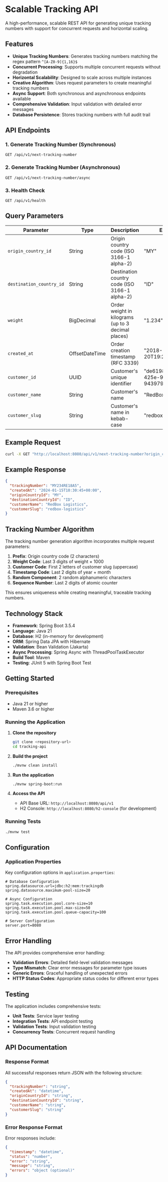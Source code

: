 # Scalable Tracking API

A high-performance, scalable REST API for generating unique tracking numbers with support for concurrent requests and horizontal scaling.

## Features

- **Unique Tracking Numbers**: Generates tracking numbers matching the regex pattern `^[A-Z0-9]{1,16}$`
- **Concurrent Processing**: Supports multiple concurrent requests without degradation
- **Horizontal Scalability**: Designed to scale across multiple instances
- **Creative Algorithm**: Uses request parameters to create meaningful tracking numbers
- **Async Support**: Both synchronous and asynchronous endpoints available
- **Comprehensive Validation**: Input validation with detailed error messages
- **Database Persistence**: Stores tracking numbers with full audit trail

## API Endpoints

### 1. Generate Tracking Number (Synchronous)
```
GET /api/v1/next-tracking-number
```

### 2. Generate Tracking Number (Asynchronous)
```
GET /api/v1/next-tracking-number/async
```

### 3. Health Check
```
GET /api/v1/health
```

## Query Parameters

| Parameter | Type | Description | Example |
|-----------|------|-------------|---------|
| `origin_country_id` | String | Origin country code (ISO 3166-1 alpha-2) | "MY" |
| `destination_country_id` | String | Destination country code (ISO 3166-1 alpha-2) | "ID" |
| `weight` | BigDecimal | Order weight in kilograms (up to 3 decimal places) | "1.234" |
| `created_at` | OffsetDateTime | Order creation timestamp (RFC 3339) | "2018-11-20T19:29:32+08:00" |
| `customer_id` | UUID | Customer's unique identifier | "de619854-b59b-425e-9db4-943979e1bd49" |
| `customer_name` | String | Customer's name | "RedBox Logistics" |
| `customer_slug` | String | Customer's name in kebab-case | "redbox-logistics" |

## Example Request

```bash
curl -X GET "http://localhost:8080/api/v1/next-tracking-number?origin_country_id=MY&destination_country_id=ID&weight=1.234&created_at=2018-11-20T19:29:32+08:00&customer_id=de619854-b59b-425e-9db4-943979e1bd49&customer_name=RedBox%20Logistics&customer_slug=redbox-logistics"
```

## Example Response

```json
{
  "trackingNumber": "MY234RE18A5",
  "createdAt": "2024-01-15T10:30:45+00:00",
  "originCountryId": "MY",
  "destinationCountryId": "ID",
  "customerName": "RedBox Logistics",
  "customerSlug": "redbox-logistics"
}
```

## Tracking Number Algorithm

The tracking number generation algorithm incorporates multiple request parameters:

1. **Prefix**: Origin country code (2 characters)
2. **Weight Code**: Last 3 digits of weight × 1000
3. **Customer Code**: First 2 letters of customer slug (uppercase)
4. **Timestamp Code**: Last 2 digits of year + month
5. **Random Component**: 2 random alphanumeric characters
6. **Sequence Number**: Last 2 digits of atomic counter

This ensures uniqueness while creating meaningful, traceable tracking numbers.

## Technology Stack

- **Framework**: Spring Boot 3.5.4
- **Language**: Java 21
- **Database**: H2 (in-memory for development)
- **ORM**: Spring Data JPA with Hibernate
- **Validation**: Bean Validation (Jakarta)
- **Async Processing**: Spring Async with ThreadPoolTaskExecutor
- **Build Tool**: Maven
- **Testing**: JUnit 5 with Spring Boot Test

## Getting Started

### Prerequisites

- Java 21 or higher
- Maven 3.6 or higher

### Running the Application

1. **Clone the repository**
   ```bash
   git clone <repository-url>
   cd tracking-api
   ```

2. **Build the project**
   ```bash
   ./mvnw clean install
   ```

3. **Run the application**
   ```bash
   ./mvnw spring-boot:run
   ```

4. **Access the API**
   - API Base URL: `http://localhost:8080/api/v1`
   - H2 Console: `http://localhost:8080/h2-console` (for development)

### Running Tests

```bash
./mvnw test
```

## Configuration

### Application Properties

Key configuration options in `application.properties`:

```properties
# Database Configuration
spring.datasource.url=jdbc:h2:mem:trackingdb
spring.datasource.maximum-pool-size=20

# Async Configuration
spring.task.execution.pool.core-size=10
spring.task.execution.pool.max-size=50
spring.task.execution.pool.queue-capacity=100

# Server Configuration
server.port=8080
```

## Error Handling

The API provides comprehensive error handling:

- **Validation Errors**: Detailed field-level validation messages
- **Type Mismatch**: Clear error messages for parameter type issues
- **Generic Errors**: Graceful handling of unexpected errors
- **HTTP Status Codes**: Appropriate status codes for different error types

## Testing

The application includes comprehensive tests:

- **Unit Tests**: Service layer testing
- **Integration Tests**: API endpoint testing
- **Validation Tests**: Input validation testing
- **Concurrency Tests**: Concurrent request handling

## API Documentation

### Response Format

All successful responses return JSON with the following structure:

```json
{
  "trackingNumber": "string",
  "createdAt": "datetime",
  "originCountryId": "string",
  "destinationCountryId": "string",
  "customerName": "string",
  "customerSlug": "string"
}
```

### Error Response Format

Error responses include:

```json
{
  "timestamp": "datetime",
  "status": "number",
  "error": "string",
  "message": "string",
  "errors": "object (optional)"
}
```